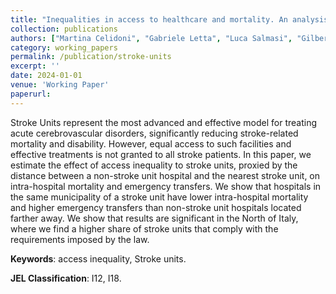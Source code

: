 ```yaml
---
title: "Inequalities in access to healthcare and mortality. An analysis of the Stroke Unit network in Italy."
collection: publications
authors: ["Martina Celidoni", "Gabriele Letta", "Luca Salmasi", "Gilberto Turati"]
category: working_papers
permalink: /publication/stroke-units
excerpt: ''
date: 2024-01-01
venue: 'Working Paper'
paperurl:
---
```

Stroke Units represent the most advanced and effective model for treating acute cerebrovascular disorders, significantly reducing stroke-related mortality and disability. However, equal access to such facilities and effective treatments is not granted to all stroke patients. In this paper, we estimate the effect of access inequality to stroke units, proxied by the distance between a non-stroke unit hospital and the nearest stroke unit, on intra-hospital mortality and emergency transfers. We show that hospitals in the same municipality of a stroke unit have lower intra-hospital mortality and higher emergency transfers than non-stroke unit hospitals located farther away. We show that results are significant in the North of Italy, where we find a higher share of stroke units that comply with the requirements imposed by the law.

**Keywords**: access inequality, Stroke units.

**JEL Classification**: I12, I18.
